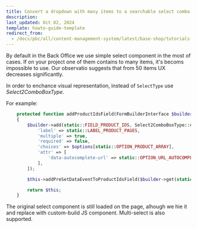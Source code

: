 ```yaml
---
title: Convert a dropdown with many items to a searchable select combo box in the Back Office
description: 
last_updated: Oct 02, 2024
template: howto-guide-template
redirect_from:
  - /docs/pbc/all/content-management-system/latest/base-shop/tutorials-and-howtos/searchable-select-combo-box.html
---
```


By default in the Back Office we use simple select component in the most of cases.
If on your project one of them contains to many items, it's becoms impossible to use. Our observatio suggests that from 50 items UX decreases significantly.

In order to enchance visual representation, instead of `SelectType` use *Select2ComboBoxType*.

For example:

```php
    protected function addProductIdsField(FormBuilderInterface $builder, array $options)
    {
        $builder->add(static::FIELD_PRODUCT_IDS, Select2ComboBoxType::class, [
            'label' => static::LABEL_PRODUCT_PAGES,
            'multiple' => true,
            'required' => false,
            'choices' => $options[static::OPTION_PRODUCT_ARRAY],
            'attr' => [
                'data-autocomplete-url' => static::OPTION_URL_AUTOCOMPLETE,
            ],
        ]);

        $this->addPreSetDataEventToProductIdsField($builder->get(static::FIELD_PRODUCT_IDS));

        return $this;
    }
```

The original select component is still loaded on the page, alhough we hie it and replace with custom-build JS component. Multi-select is also supported.

